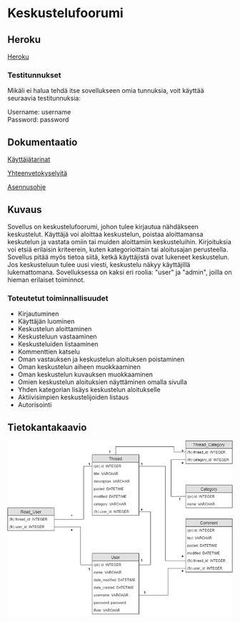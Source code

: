# Keskustelufoorumi

## Heroku

[Heroku](https://tsoha-tyoni.herokuapp.com/)

### Testitunnukset

Mikäli ei halua tehdä itse sovellukseen omia tunnuksia, voit käyttää seuraavia testitunnuksia:

Username: username  
Password: password

## Dokumentaatio

[Käyttäjätarinat](https://github.com/lehtoneo/keskustelufoorumi/blob/master/documentation/kayttajatarinat.md)

[Yhteenvetokyselyitä](https://github.com/lehtoneo/keskustelufoorumi/blob/master/documentation/yhteenvetokyselyt.md)

[Asennusohje](https://github.com/lehtoneo/keskustelufoorumi/blob/master/documentation/asennusohje.md)

## Kuvaus

Sovellus on keskustelufoorumi, johon tulee kirjautua nähdäkseen keskustelut. Käyttäjä voi aloittaa keskustelun, poistaa aloittamansa keskutelun ja vastata omiin tai muiden aloittamiin keskusteluihin. Kirjoituksia voi etsiä erilaisin kriteerein, kuten kategorioittain tai aloitusajan perusteella. Sovellus pitää myös tietoa siitä, ketkä käyttäjistä ovat lukeneet keskustelun. Jos keskusteluun tulee uusi viesti, keskustelu näkyy käyttäjillä lukemattomana. Sovelluksessa on kaksi eri roolia: "user" ja "admin", joilla on hieman erilaiset toiminnot.

### Toteutetut toiminnallisuudet

- Kirjautuminen
- Käyttäjän luominen
- Keskustelun aloittaminen
- Keskusteluun vastaaminen
- Keskusteluiden listaaminen
- Kommenttien katselu
- Oman vastauksen ja keskustelun aloituksen poistaminen
- Oman keskustelun aiheen muokkaaminen
- Oman keskustelun kuvauksen muokkaaminen
- Omien keskustelun aloituksien näyttäminen omalla sivulla
- Yhden kategorian lisäys keskustelun aloitukselle
- Aktiivisimpien keskustelijoiden listaus
- Autorisointi



## Tietokantakaavio


<img src="https://github.com/lehtoneo/keskustelufoorumi/blob/master/documentation/pics/databasePicture.png">
